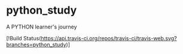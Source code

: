 # python_study

A PYTHON learner's journey

[!Build Status(https://api.travis-ci.org/repos/travis-ci/travis-web.svg?branches=python_study)]
